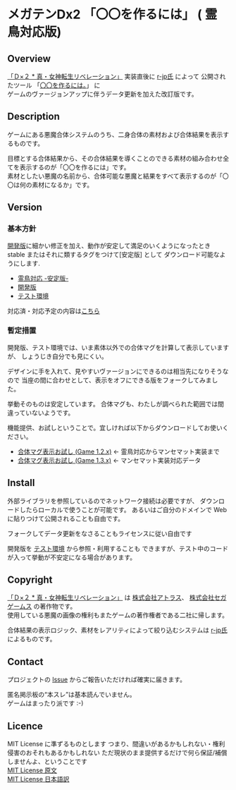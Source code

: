 メガテンDx2 「〇〇を作るには」 ( 霊鳥対応版)
====
[r-jp氏]: https://github.com/r-jp/
[Game]: https://d2-megaten-l.sega.jp/

## Overview
[「Ｄ×２ * 真・女神転生リベレーション」][Game] 実装直後に [r-jp氏] によって
公開されたツール
「[〇〇を作るには。](https://r-jp.github.io/d2/)」 に  
ゲームのヴァージョンアップに伴うデータ更新を加えた改訂版です。

## Description
ゲームにある悪魔合体システムのうち、二身合体の素材および合体結果を表示するものです。

目標とする合体結果から、その合体結果を導くことのできる素材の組み合わせ全てを表示するのが「〇〇を作るには」です。  
素材としたい悪魔の名前から、合体可能な悪魔と結果をすべて表示するのが「〇〇は何の素材になるか」です。

## Version
[霊鳥対応 -安定版-]: https://github.com/yaemon/d2/releases/tag/stable
[開発版]: https://github.com/yaemon/d2
[テスト環境]: https://yaemon.github.io/d2/
[合体マグ表示お試し (Game 1.2.x)]: https://github.com/yaemon/d2/releases/tag/For1.2.0-priceOnOff
[合体マグ表示お試し (Game 1.3.x)]: https://github.com/yaemon/d2/releases/tag/For1.3.0-priceOnOff
### 基本方針
[開発版]に細かい修正を加え、動作が安定して満足のいくようになったとき  
stable またはそれに類するタグをつけて[安定版] として
ダウンロード可能なようにします.

* [霊鳥対応 -安定版-]
* [開発版]
* [テスト環境]

対応済・対応予定の内容は[こちら](https://github.com/yaemon/d2/wiki/Known-Issues)

### 暫定措置
開発版、テスト環境では、いま素体以外での合体マグを計算して表示していますが、
しょうじき自分でも見にくい。

デザインに手を入れて、見やすいヴァージョンにできるのは相当先になりそうなので
当座の間に合わせとして、表示をオフにできる版をフォークしてみました。

挙動そのものは安定しています。
合体マグも、わたしが調べられた範囲では間違っていないようです。

機能提供、お試しということで。宜しければ以下からダウンロードしてお使いください。


* [合体マグ表示お試し (Game 1.2.x)] ← 霊鳥対応からマンセマット実装まで
* [合体マグ表示お試し (Game 1.3.x)] ← マンセマット実装対応データ

## Install
外部ライブラリを参照しているのでネットワーク接続は必要ですが、
ダウンロードしたらローカルで使うことが可能です。
あるいはご自分のドメインで Web に貼りつけて公開されることも自由です。

フォークしてデータ更新をなさることもライセンスに従い自由です

開発版を [テスト環境](https://yaemon.github.io/d2/) から参照・利用することも
できますが、テスト中のコードが入って挙動が不安定になる場合があります。

## Copyright
[「Ｄ×２ * 真・女神転生リベレーション」][Game] は
[株式会社アトラス](https://www.atlus.co.jp/)、
[株式会社セガゲームス](https://sega-games.co.jp/) の著作物です。  
使用している悪魔の画像の権利もまたゲームの著作権者である二社に帰します。

合体結果の表示ロジック、素材をレアリティによって絞り込むシステムは
[r-jp氏]によるものです。

## Contact
プロジェクトの [Issue](https://github.com/yaemon/d2/issues)
からご報告いただければ確実に届きます。

匿名掲示板の<q>本スレ</q>は基本読んでいません。  
ゲームはまったり派です :-)

## Licence
MIT License に準ずるものとします
つまり、間違いがあるかもしれない・権利侵害のおそれもあるかもしれない
ただ現状のまま提供するだけで何ら保証/補償しませんよ、ということです  
[MIT License 原文](https://opensource.org/licenses/mit-license.php)  
[MIT License 日本語訳](https://ja.osdn.net/projects/opensource/wiki/licenses%2FMIT_license)

